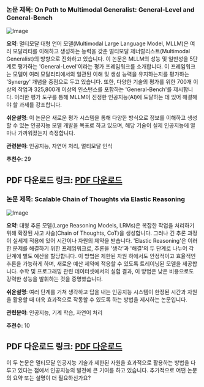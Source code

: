 ### 논문 제목: On Path to Multimodal Generalist: General-Level and General-Bench

![Image](https://cdn-avatars.huggingface.co/v1/production/uploads/647773a1168cb428e00e9a8f/NiRR3ScY6Plzjibfwy1hC.jpeg)

**요약**:
멀티모달 대형 언어 모델(Multimodal Large Language Model, MLLM)은 여러 모달리티를 이해하고 생성하는 능력을 갖춘 멀티모달 제너럴리스트(Multimodal Generalist)의 방향으로 진화하고 있습니다. 이 논문은 MLLM의 성능 및 일반성을 5단계로 평가하는 'General-Level'이라는 평가 프레임워크를 소개합니다. 이 프레임워크는 모델이 여러 모달리티에서의 일관된 이해 및 생성 능력을 유지하는지를 평가하는 'Synergy' 개념을 중점으로 두고 있습니다. 또한, 다양한 기술의 평가를 위한 700개 이상의 작업과 325,800개 이상의 인스턴스를 포함하는 'General-Bench'를 제시합니다. 이러한 평가 도구를 통해 MLLM이 진정한 인공지능(AI)에 도달하는 데 있어 해결해야 할 과제를 강조합니다.

**쉬운설명**:
이 논문은 새로운 평가 시스템을 통해 다양한 방식으로 정보를 이해하고 생성할 수 있는 인공지능 모델 개발을 목표로 하고 있으며, 해당 기술이 실제 인공지능에 얼마나 가까워졌는지 측정합니다.

**관련분야**:
인공지능, 자연어 처리, 멀티모달 인식

**추천수**:
29

**PDF 다운로드 링크**: [PDF 다운로드](https://arxiv.org/pdf/2505.04620)
---

### 논문 제목: Scalable Chain of Thoughts via Elastic Reasoning

![Image](https://cdn-thumbnails.huggingface.co/social-thumbnails/papers/2505.05315.png)

**요약**:
대형 추론 모델(Large Reasoning Models, LRMs)은 복잡한 작업을 처리하기 위해 확장된 사고 사슬(Chain of Thoughts, CoT)을 생성합니다. 그러나 긴 추론 과정이 실세계 적용에 있어 시간이나 자원의 제약을 받습니다. 'Elastic Reasoning'은 이러한 문제를 해결하기 위한 프레임워크로, 추론을 '생각'과 '해결'의 두 단계로 나누어 각 단계에 별도 예산을 할당합니다. 이 방법은 제한된 자원 하에서도 안정적이고 효율적인 추론을 가능하게 하며, 새로운 예산 제약에 적응할 수 있도록 트레이닝된 모델을 제공합니다. 수학 및 프로그래밍 관련 데이터셋에서의 실험 결과, 이 방법은 낮은 비용으로도 강력한 성능을 발휘하는 것을 증명했습니다.

**쉬운설명**:
여러 단계를 거쳐 생각하고 답을 내는 인공지능 시스템이 한정된 시간과 자원을 활용할 때 더욱 효과적으로 작동할 수 있도록 하는 방법을 제시하는 논문입니다.

**관련분야**:
인공지능, 기계 학습, 자연어 처리

**추천수**:
10

**PDF 다운로드 링크**: [PDF 다운로드](https://arxiv.org/pdf/2505.05315)
---

이 두 논문은 멀티모달 인공지능 기술과 제한된 자원을 효과적으로 활용하는 방법을 다루고 있다는 점에서 인공지능의 발전에 큰 기여를 하고 있습니다. 추가적으로 어떤 논문의 요약 또는 설명이 더 필요하신가요?